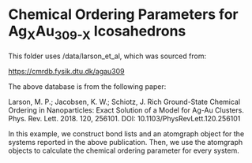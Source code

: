 # Chemical Ordering Parameters for Ag<sub>X</sub>Au<sub>309-X</sub> Icosahedrons

This folder uses /data/larson_et_al, which was sourced from:

  https://cmrdb.fysik.dtu.dk/agau309
  
The above database is from the following paper:

  Larson, M. P.; Jacobsen, K. W.; Schiotz, J. Rich Ground-State Chemical Ordering in Nanoparticles: Exact Solution of a Model for Ag-Au Clusters. Phys. Rev. Lett. 2018. 120, 256101. DOI: 10.1103/PhysRevLett.120.256101
  
In this example, we construct bond lists and an atomgraph object for the systems reported in the above publication. Then, we use the atomgraph objects to calculate the chemical ordering parameter for every system.
